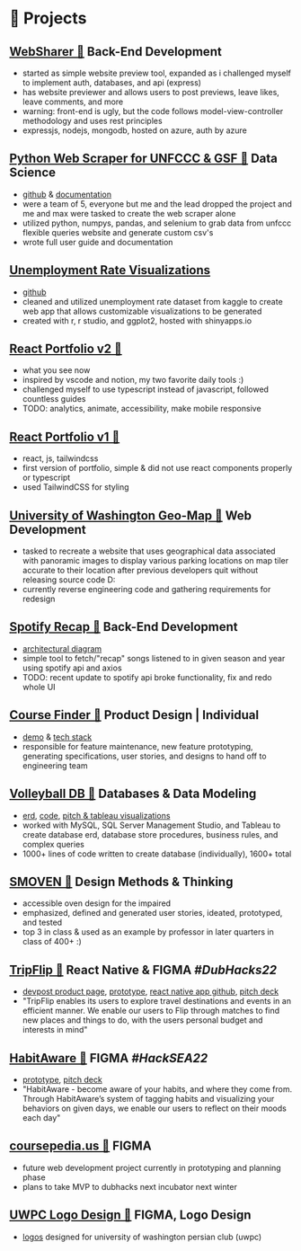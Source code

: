 # 🧪 Projects

## [WebSharer 🔗](https://test.parsak.me/) Back-End Development
- started as simple website preview tool, expanded as i challenged myself to implement auth, databases, and api (express)
- has website previewer and allows users to post previews, leave likes, leave comments, and more 
- warning: front-end is ugly, but the code follows model-view-controller methodology and uses rest principles
- expressjs, nodejs, mongodb, hosted on azure, auth by azure

## [Python Web Scraper for UNFCCC & GSF 🔗](https://github.com/maxjj9710/unfccc-query) Data Science 
- [github](https://github.com/maxjj9710/unfccc-query) & [documentation](https://github.com/maxjj9710/unfccc-query/wiki/User-Guide) 
- were a team of 5, everyone but me and the lead dropped the project and me and max were tasked to create the web scraper alone
- utilized python, numpys, pandas, and selenium to grab data from unfccc flexible queries website and generate custom csv's
- wrote full user guide and documentation

## [Unemployment Rate Visualizations](https://parsak.shinyapps.io/INFO201-finalproject/)
- [github](https://github.com/info201b-2021-aut/INFO201-finalproject)
- cleaned and utilized unemployment rate dataset from kaggle to create web app that allows customizable visualizations to be generated
- created with r, r studio, and ggplot2, hosted with shinyapps.io 

## [React Portfolio v2 🔗](https://github.com/parsakhaz/react-portfolio)
- what you see now
- inspired by vscode and notion, my two favorite daily tools :)
- challenged myself to use typescript instead of javascript, followed countless guides
- TODO: analytics, animate, accessibility, make mobile responsive

## [React Portfolio v1 🔗](https://react-portfolio-nurx9bivu-parsakhaz.vercel.app/)
- react, js, tailwindcss
- first version of portfolio, simple & did not use react components properly or typescript
- used TailwindCSS for styling

## [University of Washington Geo-Map 🔗](https://depts.washington.edu/tsevents/) Web Development
- tasked to recreate a website that uses geographical data associated with panoramic images to display various parking locations on map tiler accurate to their location after previous developers quit without releasing source code D:
- currently reverse engineering code and gathering requirements for redesign 

## [Spotify Recap 🔗](https://github.com/parsakhaz/spotify-time-capsule) Back-End Development
- [architectural diagram](https://drive.google.com/file/d/1w2agbpS1FLcfwB96QfJlsfnvM6AnF0ey/view)
- simple tool to fetch/"recap" songs listened to in given season and year using spotify api and axios
- TODO: recent update to spotify api broke functionality, fix and redo whole UI 

## [Course Finder 🔗](https://drive.google.com/file/d/1E3RMj1VQJsf88n7w_UBeUrNy6aN7ILdR/view?usp=sharing) Product Design | Individual
- [demo](https://drive.google.com/file/d/1E3RMj1VQJsf88n7w_UBeUrNy6aN7ILdR/view?usp=sharing) & [tech stack](https://docs.google.com/document/d/1X9sGS3CGM1Yrk7oAeD7RDF_Qm-yUChN3a9xbV1q3Lb0/edit?usp=sharing)
- responsible for feature maintenance, new feature prototyping, generating specifications, user stories, and designs to hand off to engineering team

## [Volleyball DB 🔗](https://drive.google.com/file/d/1h_93-R4zXkkVO6FXxhS8Jl_fwKwxCKwK/view?usp=sharing) Databases & Data Modeling
- [erd](https://drive.google.com/file/d/1h_93-R4zXkkVO6FXxhS8Jl_fwKwxCKwK/view?usp=sharing), [code](https://drive.google.com/file/d/1UVu3Wf5BiyivJCkN9NZXE51Bq0B2_Ehi/view?usp=sharing), [pitch & tableau visualizations](https://docs.google.com/presentation/d/1fMbnmFh4w3tONfJVOcB1sWaKDtHch5a3FrsJ4YwLNHI/edit?usp=sharing)
- worked with MySQL, SQL Server Management Studio, and Tableau to create database erd, database store procedures, business rules, and complex queries
- 1000+ lines of code written to create database (individually), 1600+ total

## [SMOVEN 🔗](https://docs.google.com/document/d/1fZnMO03HOtgw72Tq5I5T2lw8wblpPzJmxR8SF-A3FHk/edit#heading=h.r7eusrtz5otv) Design Methods & Thinking 
- accessible oven design for the impaired
- emphasized, defined and generated user stories, ideated, prototyped, and tested
- top 3 in class & used as an example by professor in later quarters in class of 400+ :)

## [TripFlip 🔗]() React Native & FIGMA *#DubHacks22*
- [devpost product page](https://devpost.com/software/trip-flip), [prototype](https://www.figma.com/file/Zp7oEjbC2Z1bQEKp7uzn60/Prototype-Draft?node-id=0%3A1&t=yWNOzXitkdJwuryi-1), [react native app github](https://github.com/paulstn/TripFlip), [pitch deck](https://docs.google.com/presentation/d/1LfMntUCRD90dscCTgMixnCEUQOc5ozaRCsV6eHnJdNc/edit#slide=id.p)
- "TripFlip enables its users to explore travel destinations and events in an efficient manner. We enable our users to Flip through matches to find new places and things to do, with the users personal budget and interests in mind"

## [HabitAware 🔗]() FIGMA *#HackSEA22*
- [prototype](https://www.figma.com/file/X9T0MRzBRKergZ7uWB9RoN/HabitAware?node-id=0%3A1&t=6I18qo5cpCYmx0KK-1), [pitch deck](https://docs.google.com/presentation/d/1gvKVVzGfawZGyxAM1n3iY30xqZQUWNE0sBCAoomr8dQ/edit#slide=id.p)
- "HabitAware - become aware of your habits, and where they come from. Through HabitAware’s system of tagging habits and visualizing your behaviors on given days, we enable our users to reflect on their moods each day"

## [coursepedia.us 🔗]() FIGMA 
- future web development project currently in prototyping and planning phase
- plans to take MVP to dubhacks next incubator next winter

## [UWPC Logo Design 🔗]() FIGMA, Logo Design
- [logos](https://www.figma.com/file/Ha2OyNRlFhjHczZukmFMQf/UWPC-Logo?node-id=0%3A1&t=Oi5hsPwhms8et8Mj-1) designed for university of washington persian club (uwpc)